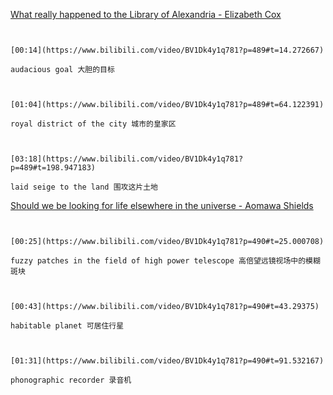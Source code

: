 [What really happened to the Library of Alexandria - Elizabeth Cox](https://www.bilibili.com/video/BV1Dk4y1q781?p=489)

```ad-note


[00:14](https://www.bilibili.com/video/BV1Dk4y1q781?p=489#t=14.272667)

audacious goal 大胆的目标

```

```ad-note


[01:04](https://www.bilibili.com/video/BV1Dk4y1q781?p=489#t=64.122391)

royal district of the city 城市的皇家区

```

```ad-note


[03:18](https://www.bilibili.com/video/BV1Dk4y1q781?p=489#t=198.947183)

laid seige to the land 围攻这片土地

```

[Should we be looking for life elsewhere in the universe - Aomawa Shields](https://www.bilibili.com/video/BV1Dk4y1q781?p=490)

```ad-note


[00:25](https://www.bilibili.com/video/BV1Dk4y1q781?p=490#t=25.000708)

fuzzy patches in the field of high power telescope 高倍望远镜视场中的模糊斑块

```

```ad-note


[00:43](https://www.bilibili.com/video/BV1Dk4y1q781?p=490#t=43.29375)

habitable planet 可居住行星

```

```ad-note


[01:31](https://www.bilibili.com/video/BV1Dk4y1q781?p=490#t=91.532167)

phonographic recorder 录音机

```